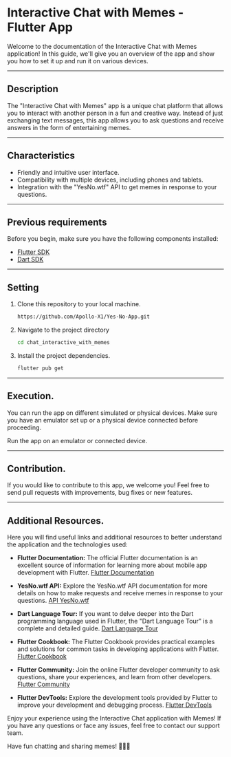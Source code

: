 # Interactive Chat with Memes - Flutter App

Welcome to the documentation of the Interactive Chat with Memes application! In this guide, we'll give you an overview of the app and show you how to set it up and run it on various devices.

<hr>


## Description

The "Interactive Chat with Memes" app is a unique chat platform that allows you to interact with another person in a fun and creative way. Instead of just exchanging text messages, this app allows you to ask questions and receive answers in the form of entertaining memes.

<hr>

## Characteristics

- Friendly and intuitive user interface.
- Compatibility with multiple devices, including phones and tablets.
- Integration with the "YesNo.wtf" API to get memes in response to your questions.

<hr>

## Previous requirements

Before you begin, make sure you have the following components installed:

- [Flutter SDK](https://flutter.dev/docs/get-started/install)
- [Dart SDK](https://dart.dev/get-dart)

<hr>

## Setting

1. Clone this repository to your local machine.
   
    ```bash
    https://github.com/Apollo-X1/Yes-No-App.git


2. Navigate to the project directory
   
    ```bash
   cd chat_interactive_with_memes

3. Install the project dependencies.

    ```bash
    flutter pub get

<hr>

## Execution.
You can run the app on different simulated or physical devices. Make sure you have an emulator set up or a physical device connected before proceeding.

Run the app on an emulator or connected device.

<hr>

## Contribution.
If you would like to contribute to this app, we welcome you! Feel free to send pull requests with improvements, bug fixes or new features.

<hr>

## Additional Resources.

Here you will find useful links and additional resources to better understand the application and the technologies used:

- **Flutter Documentation:** The official Flutter documentation is an excellent source of information for learning more about mobile app development with Flutter.
   [Flutter Documentation](https://flutter.dev/docs)

- **YesNo.wtf API:** Explore the YesNo.wtf API documentation for more details on how to make requests and receive memes in response to your questions.
   [API YesNo.wtf](https://yesno.wtf/#api)

- **Dart Language Tour:** If you want to delve deeper into the Dart programming language used in Flutter, the "Dart Language Tour" is a complete and detailed guide.
   [Dart Language Tour](https://dart.dev/guides/language/language-tour)

- **Flutter Cookbook:** The Flutter Cookbook provides practical examples and solutions for common tasks in developing applications with Flutter.
   [Flutter Cookbook](https://flutter.dev/docs/cookbook)

- **Flutter Community:** Join the online Flutter developer community to ask questions, share your experiences, and learn from other developers.
   [Flutter Community](https://flutter.dev/community)

- **Flutter DevTools:** Explore the development tools provided by Flutter to improve your development and debugging process.
   [Flutter DevTools](https://flutter.dev/docs/development/tools/devtools)

Enjoy your experience using the Interactive Chat application with Memes! If you have any questions or face any issues, feel free to contact our support team.

Have fun chatting and sharing memes! 🎉🤖📱

